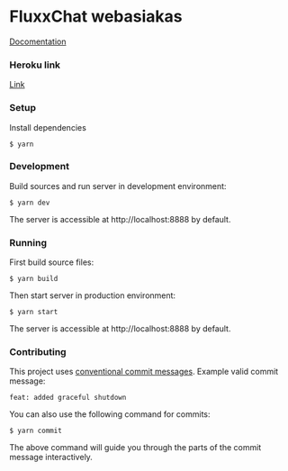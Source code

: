 # FluxxChat webasiakas

[Docomentation](https://github.com/FluxxChat/FluxxChat-dokumentaatio)

### Heroku link

[Link](https://fluxxchat-webasiakas.herokuapp.com/)

### Setup

Install dependencies

```
$ yarn
```

### Development

Build sources and run server in development environment:

```
$ yarn dev
```

The server is accessible at http://localhost:8888 by default.

### Running

First build source files:

```
$ yarn build
```

Then start server in production environment:

```
$ yarn start
```

The server is accessible at http://localhost:8888 by default.

### Contributing

This project uses [conventional commit messages](https://www.conventionalcommits.org/en/v1.0.0-beta.2/). Example valid commit message:
```
feat: added graceful shutdown
```
You can also use the following command for commits:
```
$ yarn commit
```
The above command will guide you through the parts of the commit message interactively.
